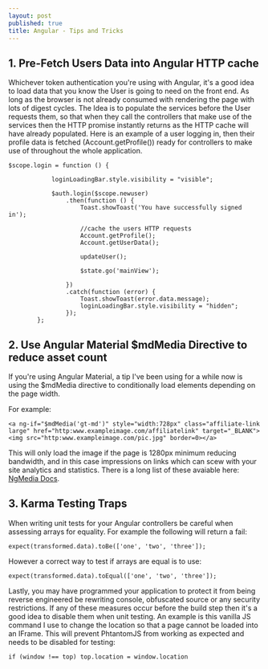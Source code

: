 ```yaml
---
layout: post
published: true
title: Angular - Tips and Tricks
---
```

## 1. Pre-Fetch Users Data into Angular HTTP cache

Whichever token authentication you're using with Angular, it's a good idea to load data that you know the User is going to need on the front end. As long as the browser is not already consumed with rendering the page with lots of digest cycles. The Idea is to populate the services before the User requests them, so that when they call the controllers that make use of the services then the HTTP promise instantly returns as the HTTP cache will have already populated. Here is an example of a user logging in, then their profile data is fetched (Account.getProfile()) ready for controllers to make use of throughout the whole application.

~~~
$scope.login = function () {

            loginLoadingBar.style.visibility = "visible";

            $auth.login($scope.newuser)
                .then(function () {
                    Toast.showToast('You have successfully signed in');

                    //cache the users HTTP requests
                    Account.getProfile();
                    Account.getUserData();

                    updateUser();

                    $state.go('mainView');

                })
                .catch(function (error) {
                    Toast.showToast(error.data.message);
                    loginLoadingBar.style.visibility = "hidden";
                });
        };
~~~

## 2. Use Angular Material $mdMedia Directive to reduce asset count

If you're using Angular Material, a tip I've been using for a while now is using the $mdMedia directive to conditionally load elements depending on the page width.

For example:
~~~
<a ng-if="$mdMedia('gt-md')" style="width:728px" class="affiliate-link large" href="http:www.exampleimage.com/affiliatelink" target="_BLANK"><img src="http:www.exampleimage.com/pic.jpg" border=0></a>
~~~

This will only load the image if the page is 1280px minimum reducing bandwidth, and in this case impressions on links which can scew with your site analytics and statistics. There is a long list of these avaiable here: [NgMedia Docs](https://material.angularjs.org/latest/api/service/$mdMedia). 

## 3. Karma Testing Traps

When writing unit tests for your Angular controllers be careful when assessing arrays for equality. For example the following will return a fail:

~~~
expect(transformed.data).toBe(['one', 'two', 'three']);
~~~

However a correct way to test if arrays are equal is to use:

~~~
expect(transformed.data).toEqual(['one', 'two', 'three']);
~~~

Lastly, you may have programmed your application to protect it from being reverse engineered be rewriting console, obfuscated source or any security restrictions. If any of these measures occur before the build step then it's a good idea to disable them when unit testing. An example is this vanilla JS command I use to change the location so that a page cannot be loaded into an IFrame. This will prevent PhtantomJS from working as expected and needs to be disabled for testing:

~~~
if (window !== top) top.location = window.location
~~~
